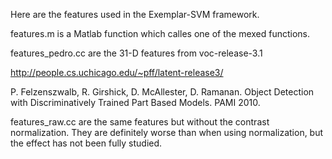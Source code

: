 Here are the features used in the Exemplar-SVM framework.

features.m is a Matlab function which calles one of the mexed functions.

features_pedro.cc are the 31-D features from voc-release-3.1

http://people.cs.uchicago.edu/~pff/latent-release3/

P. Felzenszwalb, R. Girshick, D. McAllester, D. Ramanan. Object Detection with Discriminatively Trained Part Based Models. PAMI 2010.

features_raw.cc are the same features but without the contrast normalization.  They are definitely worse than when using normalization, but the effect has not been fully studied.